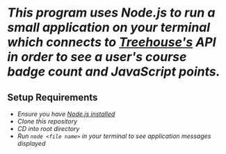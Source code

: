 # _This program uses Node.js to run a small application on your terminal which connects to [Treehouse's](https://teamtreehouse.com/) API in order to see a user's course badge count and JavaScript points._ 

## Setup Requirements

* _Ensure you have [Node.js installed](https://nodejs.org/en/download/)_
* _Clone this repository_
* _CD into root directory_
* _Run `node <file name>` in your terminal to see application messages displayed_